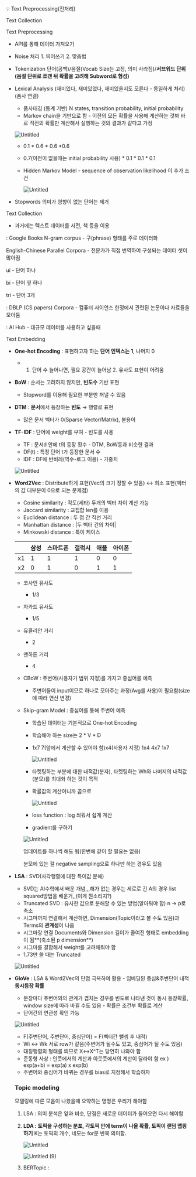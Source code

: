 <aside>
💡 Text Preprocessing(전처리)

Text Collection

</aside>

Text Preprocessing

- API를 통해 데이터 가져오기
- Noise 처리 1. 띄어쓰기 2. 맞춤법
- Tokenization 단어(공백)/음절(Vocab Size는 고정, 의미 사라짐)/**서브워드 단위(음절 단위로 쪼갠 뒤 확률을 고려해 Subword로 형성)**
- Lexical Analysis (재미있다, 재미있었다, 재미있을지도 모른다 - 동일하게 처리)(품사 연결)
    - 품사태깅 (통계 기반) N states, transition probability, initial probability
    - Markov chain을 기반으로 함 - 이전의 모든 확률을 사용해 계산하는 것봐 바로 직전의 확률만 계산해서 실행하는 것의 결과가 같다고 가정
    
    ![Untitled](https://prod-files-secure.s3.us-west-2.amazonaws.com/150af5ca-0791-4681-94a7-f4a2d23e69f9/a7407ed8-bdc5-4093-b0af-f8f6f73bf0a3/Untitled.png)
    
    - 0.1 * 0.6 * 0.6 *0.6
    - 0.7(이전이 없을때는 initial probability 사용) * 0.1  *  0.1 * 0.1
    - Hidden Markov Model - sequence of observation likelihood 이 추가 조건
        
        ![Untitled](https://prod-files-secure.s3.us-west-2.amazonaws.com/150af5ca-0791-4681-94a7-f4a2d23e69f9/76aa7083-f215-497e-b5c2-c0ecbc6de43f/Untitled.png)
        
- Stopwords 의미가 영향이 없는 단어는 제거

Text Collection

- 과거에는 텍스트 데이터를 사전, 책 등을 이용

: Google Books N-gram corpus - 구(phrase) 형태를 주로 데이터화

English-Chinese Parallel Corpora - 전문가가 직접 번역하여 구성되는 데이터 셋이 많아짐

ui - 단어 하나

bi - 단어 옆 하나

tri - 단어 3개

: DBLP (CS papers) Corpora - 컴퓨터 사이언스 한정에서 관련된 논문이나 자료들을 모아둠

: AI Hub - 대규모 데이터를 사용하고 싶을때

Text Embedding

- **One-hot Encoding** : 표현하고자 하는 **단어 인덱스는 1**, 나머지 0
    - 1. 단어 수 늘어나면, 필요 공간이 늘어남 2. 유사도 표현이 어려움
- **BoW** : 순서는 고려하지 않지만, **빈도수** 기반 표현
    - Stopword를 이용해 필요한 부분만 꺼낼 수 있음
- **DTM** : **문서**에서 등장하는 **빈도** → 행렬로 표현
    - 많은 문서 벡터가 0(Sparse Vector/Matrix),  불용어
- **TF-IDF** : 단어에 weight를 부여 - 빈도를 사용
    - TF : 문서d 안에 t의 등장 횟수 - DTM, BoW등과 비슷한 결과
    - DF(t) : 특정 단어 t가 등장한 문서 수
    - IDF : DF에 반비례(역수-로그 이용) - 가중치
    
    ![Untitled](https://prod-files-secure.s3.us-west-2.amazonaws.com/150af5ca-0791-4681-94a7-f4a2d23e69f9/3acadc7c-a485-4766-8928-f95b9ea9bb34/Untitled.png)
    
- **Word2Vec** : Distribute하게 표현(Vec의 크기 정할 수 있음) ↔ 희소 표현(벡터의 값 대부분이 0으로 되는 문제점)
    - Cosine similarity : 각도(세타) 두개의 벡터 차이 계산 가능
    - Jaccard similarity : 교집합 len를 이용
    - Euclidean distance :  두 점 간 직선 거리
    - Manhattan distance : |두 벡터 간의 차이|
    - Minkowski distance : 특이 케이스
    
    |  | 삼성 | 스마트폰 | 갤럭시 | 애플 | 아이폰 |
    | --- | --- | --- | --- | --- | --- |
    | x1 | 1 | 1 | 1 | 0 | 0 |
    | x2 | 0 | 1 | 0 | 1 | 1 |
    - 코사인 유사도
        - 1/3
    - 자카드 유사도
        - 1/5
    - 유클리안 거리
        - 2
    - 맨하튼 거리
        - 4
    - CBoW : 주변어(사용자가 범위 지정)를 가지고 중심어를 예측
        - 주변어들이 input이므로 하나로 모아주는 과정(Avg를 사용)이 필요함(size에 따라 연산 변경)
    - Skip-gram Model : 중심어를 통해 주변어 예측
        - 학습된 데이터는 기본적으로 One-hot Encoding
        - 학습해야 하는 size는 2 * V * D
        - 1x7  7(앞에서 계산할 수 있어야 함)x4(사용자 지정) 1x4 4x7 1x7
            
            ![Untitled](https://prod-files-secure.s3.us-west-2.amazonaws.com/150af5ca-0791-4681-94a7-f4a2d23e69f9/3bb773da-1dd6-48cd-8622-c54e10e78052/Untitled.png)
            
        - 타켓팅하는 부분에 대한 내적값(분자), 타켓팅하는 Wh와 나머지의 내적값(분모)를 최대화 하는 것이 목적
        - 확률값의 계산이니까 곱으로
            
            ![Untitled](https://prod-files-secure.s3.us-west-2.amazonaws.com/150af5ca-0791-4681-94a7-f4a2d23e69f9/9c89498f-e2e1-48a1-9604-5c9019d374ca/Untitled.png)
            
        - loss function : log 씌워서 쉽게 계산
        - gradient를 구하기
        
        ![Untitled](https://prod-files-secure.s3.us-west-2.amazonaws.com/150af5ca-0791-4681-94a7-f4a2d23e69f9/c34718d8-01c1-4d6c-a6b9-4ef88a670a99/Untitled.png)
        
        업데이트를 하나씩 해도 됨(한번에 같이 할 필요는 없음)
        
        분모에 있는 걸 negative sampling으로 하나만 하는 경우도 있음
        
- **LSA** : SVD(사각행렬에 대한 특이값 분해)
    - SVD는 AI수학에서 배운 개념,,,해가 없는 경우는 세로로 긴 A의 경우 list squared방법을 배운거,,(이게 뭔소리지?)
    - Truncated SVD : 유사한 값으로 분해할 수 있는 방법(알아둬야 함) n → p로 축소
    - 시그마까지 연결해서 계산하면, Dimension(Topic이라고 볼 수도 있음)과 Terms의 **관계성**이 나옴
    - 시그마랑 연결 Documents와 Dimension 길이가 줄여진 형태로 embedding이 됨**(축소된 p dimension**)
    - 시그마를 결합해서 weight를 고려해줘야 함
    - 1.73만 쓸 때는 Truncated
    
    ![Untitled](https://prod-files-secure.s3.us-west-2.amazonaws.com/150af5ca-0791-4681-94a7-f4a2d23e69f9/64258247-7a8c-4358-9e7f-dfb058dd5115/Untitled.png)
    
- **GloVe** : LSA & Word2Vec의 단점 극복하여 활용 - 임베딩된 중심&주변단어 내적 **동시등장 확률**
    - 문장마다 주변어와의 관계가 겹치는 경우를 빈도로 나타낸 것이 동시 등장확률, window size에 따라 바뀔 수도 있음 - 확률은 조건부 확률로 계산
    - 단어간의 연관성 확인 가능
    
    ![Untitled](https://prod-files-secure.s3.us-west-2.amazonaws.com/150af5ca-0791-4681-94a7-f4a2d23e69f9/0a5e2096-49f4-4586-a914-2ce19b6d927a/Untitled.png)
    
    - F(주변단어, 주변단어, 중심단어) = F(벡터간 뺄셈 후 내적)
    - Wi ↔ Wk 서로 row가 같음(주변어가 될수도 있고, 중심어가 될 수도 있음)
    - 대칭행렬의 형태를 띄므로 X↔X^T는 당연히 나와야 함
    - 준동형 사상 : 인풋에서의 계산과 아웃풋에서의 계산이 달라야 함
    ex ) exp(a+b) = exp(a) x exp(b)
    - 주변어와 중심어가 바뀌는 경우를 bias로 지정해서 학습하자
    
    ### Topic modeling
    
    모델링에 따른 모음이 나왔을때 요약하는 명명은 우리가 해야함
    
    1. LSA : 의미 분석은 앞과 비슷, 단점은 새로운 데이터가 들어오면 다시 해야함
    2. **LDA : 토픽을 구성하는 분포, 각토픽 안에 term이 나올 확률, 토픽이 랜덤 맵핑하기**
    K는 토픽의 개수, 네모는 for문 반복 의미함. 
        
        ![Untitled](https://prod-files-secure.s3.us-west-2.amazonaws.com/150af5ca-0791-4681-94a7-f4a2d23e69f9/0daabc02-1657-463a-ada2-5cba33024565/Untitled.png)
        
        ![Untitled (9)](https://github.com/user-attachments/assets/5e771e36-7264-4686-8100-9debe55a9e5c)
        
    3. BERTopic :
